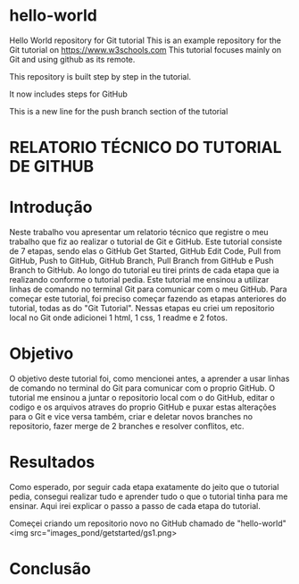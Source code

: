 # hello-world
Hello World repository for Git tutorial
This is an example repository for the Git tutorial on https://www.w3schools.com
This tutorial focuses mainly on Git and using github as its remote.

This repository is built step by step in the tutorial.

It now includes steps for GitHub

This is a new line for the push branch section of the tutorial

# RELATORIO TÉCNICO DO TUTORIAL DE GITHUB

# Introdução
Neste trabalho vou apresentar um relatorio técnico que registre o meu trabalho que fiz ao realizar o tutorial de Git e GitHub. Este tutorial consiste de 7 etapas, sendo elas o GitHub Get Started, GitHub Edit Code, Pull from GitHub, Push to GitHub, GitHub Branch, Pull Branch from GitHub e Push Branch to GitHub. Ao longo do tutorial eu tirei prints de cada etapa que ia realizando conforme o tutorial pedia. Este tutorial me ensinou a utilizar linhas de comando no terminal Git para comunicar com o meu GitHub. Para começar este tutorial, foi preciso começar fazendo as etapas anteriores do tutorial, todas as do "Git Tutorial". Nessas etapas eu criei um repositorio local no Git onde adicionei 1 html, 1 css, 1 readme e 2 fotos. 

# Objetivo
O objetivo deste tutorial foi, como mencionei antes, a aprender a usar linhas de comando no terminal do Git para comunicar com o proprio GitHub. O tutorial me ensinou a juntar o repositorio local com o do GitHub, editar o codigo e os arquivos atraves do proprio GitHub e puxar estas alterações para o Git e vice versa também, criar e deletar novos branches no repositorio, fazer merge de 2 branches e resolver conflitos, etc.

# Resultados
Como esperado, por seguir cada etapa exatamente do jeito que o tutorial pedia, consegui realizar tudo e aprender tudo o que o tutorial tinha para me ensinar. Aqui irei explicar o passo a passo de cada etapa do tutorial.

Começei criando um repositorio novo no GitHub chamado de "hello-world"
<img src="images_pond/getstarted/gs1.png>

# Conclusão
